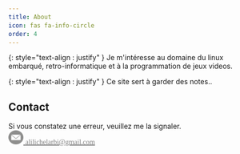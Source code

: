 ```yaml
---
title: About
icon: fas fa-info-circle
order: 4
---
```

{: style="text-align : justify" }
Je m'intéresse au domaine du linux embarqué, retro-informatique et à la programmation de jeux videos.

{: style="text-align : justify" }
Ce site sert à garder des notes..

<h2>Contact</h2>
Si vous constatez une erreur, veuillez me la signaler.

<div>
<img src="/commons/message-gris.png"  width="30" height="28"/><a href="mailto:alilichelarbi@gmail.com"> <font color="gray" face="Times, Times New Roman, serif">alilichelarbi@gmail.com</font></a>
</div><br>


